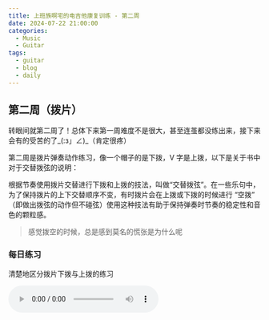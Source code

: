 ```yaml
---
title: 上班族啊宅的电吉他康复训练 - 第二周
date: 2024-07-22 21:00:00
categories:
  - Music
  - Guitar
tags:
  - guitar
  - blog
  - daily
---
```


## 第二周（拨片）

转眼间就第二周了！总体下来第一周难度不是很大，甚至连茧都没练出来，接下来会有的受苦的了_(:з」∠)_（肯定很疼）

第二周是拨片弹奏动作练习，像一个帽子的是下拨，V 字是上拨，以下是关于书中对于交替拨弦的说明：

根据节奏使用拨片交替进行下拨和上拨的技法，叫做“交替拨弦”。在一些乐句中，为了保持拨片的上下交替顺序不变，有时拨片会在上拨或下拨的时候进行 “空拨” （即做出拨弦的动作但不碰弦）使用这种技法有助于保持弹奏时节奏的稳定性和音色的颗粒感。
 
> 感觉拨空的时候，总是感到莫名的慌张是为什么呢

<!-- more -->

### 每日练习

清楚地区分拨片下拨与上拨的练习

<audio controls src="/guitar/daily-2.mp3" />

### 周一

拨片上下交替拨弦弹奏分解 C 和弦

<div class="flex items-center gap-6">
  <audio controls src="/guitar/2024-07-22.mp3" />
  <span>ヘ(>_<ヘ)</span>
  <hairy-image class="h-15" src="/images/03317.jpg" />
</div>

### 周二

拨片上下交替拨弦弹奏三连音

<audio controls src="/guitar/2024-07-23.mp3" />
